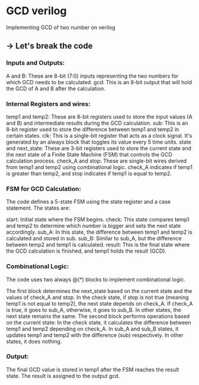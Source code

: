 # GCD verilog
 Implementing GCD of two number on verilog
 ## -> Let's break the code

 ### Inputs and Outputs:
 A and B: These are 8-bit (7:0) inputs representing the two numbers for which GCD needs to be calculated.
 gcd: This is an 8-bit output that will hold the GCD of A and B after the calculation.

 ### Internal Registers and wires:
temp1 and temp2: These are 8-bit registers used to store the input values (A and B) and intermediate results during the GCD calculation.
sub: This is an 8-bit register used to store the difference between temp1 and temp2 in certain states.
clk: This is a single-bit register that acts as a clock signal. It's generated by an always block that toggles its value every 5 time units.
state and next_state: These are 3-bit registers used to store the current state and the next state of a Finite State Machine (FSM) that controls the GCD calculation process.
check_A and stop: These are single-bit wires derived from temp1 and temp2 using combinational logic. check_A indicates if temp1 is greater than temp2, and stop indicates if temp1 is equal to temp2.

### FSM for GCD Calculation:
The code defines a 5-state FSM using the state register and a case statement. The states are:

start: Initial state where the FSM begins.
check: This state compares temp1 and temp2 to determine which number is bigger and sets the next state accordingly.
sub_A: In this state, the difference between temp1 and temp2 is calculated and stored in sub.
sub_B: Similar to sub_A, but the difference between temp2 and temp1 is calculated.
result: This is the final state where the GCD calculation is finished, and temp1 holds the result (GCD).

### Combinational Logic:
The code uses two always @(*) blocks to implement combinational logic.

The first block determines the next_state based on the current state and the values of check_A and stop.
In the check state, if stop is not true (meaning temp1 is not equal to temp2), the next state depends on check_A. If check_A is true, it goes to sub_A, otherwise, it goes to sub_B.
In other states, the next state remains the same.
The second block performs operations based on the current state:
In the check state, it calculates the difference between temp1 and temp2 depending on check_A.
In sub_A and sub_B states, it updates temp1 and temp2 with the difference (sub) respectively.
In other states, it does nothing.

### Output:
The final GCD value is stored in temp1 after the FSM reaches the result state.
The result is assigned to the output gcd.

 
